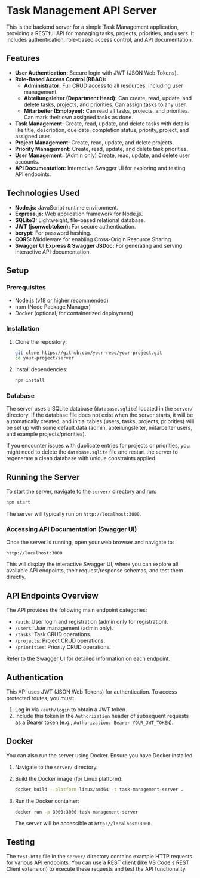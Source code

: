 # Task Management API Server

This is the backend server for a simple Task Management application, providing a RESTful API for managing tasks, projects, priorities, and users. It includes authentication, role-based access control, and API documentation.

## Features

- **User Authentication:** Secure login with JWT (JSON Web Tokens).
- **Role-Based Access Control (RBAC):**
  - **Administrator:** Full CRUD access to all resources, including user management.
  - **Abteilungsleiter (Department Head):** Can create, read, update, and delete tasks, projects, and priorities. Can assign tasks to any user.
  - **Mitarbeiter (Employee):** Can read all tasks, projects, and priorities. Can mark their own assigned tasks as done.
- **Task Management:** Create, read, update, and delete tasks with details like title, description, due date, completion status, priority, project, and assigned user.
- **Project Management:** Create, read, update, and delete projects.
- **Priority Management:** Create, read, update, and delete task priorities.
- **User Management:** (Admin only) Create, read, update, and delete user accounts.
- **API Documentation:** Interactive Swagger UI for exploring and testing API endpoints.

## Technologies Used

- **Node.js:** JavaScript runtime environment.
- **Express.js:** Web application framework for Node.js.
- **SQLite3:** Lightweight, file-based relational database.
- **JWT (jsonwebtoken):** For secure authentication.
- **bcrypt:** For password hashing.
- **CORS:** Middleware for enabling Cross-Origin Resource Sharing.
- **Swagger UI Express & Swagger JSDoc:** For generating and serving interactive API documentation.

## Setup

### Prerequisites

- Node.js (v18 or higher recommended)
- npm (Node Package Manager)
- Docker (optional, for containerized deployment)

### Installation

1. Clone the repository:

    ```bash
    git clone https://github.com/your-repo/your-project.git
    cd your-project/server
    ```

2. Install dependencies:

    ```bash
    npm install
    ```

### Database

The server uses a SQLite database (`database.sqlite`) located in the `server/` directory. If the database file does not exist when the server starts, it will be automatically created, and initial tables (users, tasks, projects, priorities) will be set up with some default data (admin, abteilungsleiter, mitarbeiter users, and example projects/priorities).

If you encounter issues with duplicate entries for projects or priorities, you might need to delete the `database.sqlite` file and restart the server to regenerate a clean database with unique constraints applied.

## Running the Server

To start the server, navigate to the `server/` directory and run:

```bash
npm start
```

The server will typically run on `http://localhost:3000`.

### Accessing API Documentation (Swagger UI)

Once the server is running, open your web browser and navigate to:

`http://localhost:3000`

This will display the interactive Swagger UI, where you can explore all available API endpoints, their request/response schemas, and test them directly.

## API Endpoints Overview

The API provides the following main endpoint categories:

- `/auth`: User login and registration (admin only for registration).
- `/users`: User management (admin only).
- `/tasks`: Task CRUD operations.
- `/projects`: Project CRUD operations.
- `/priorities`: Priority CRUD operations.

Refer to the Swagger UI for detailed information on each endpoint.

## Authentication

This API uses JWT (JSON Web Tokens) for authentication. To access protected routes, you must:

1. Log in via `/auth/login` to obtain a JWT token.
2. Include this token in the `Authorization` header of subsequent requests as a Bearer token (e.g., `Authorization: Bearer YOUR_JWT_TOKEN`).

## Docker

You can also run the server using Docker. Ensure you have Docker installed.

1. Navigate to the `server/` directory.
2. Build the Docker image (for Linux platform):

    ```bash
    docker build --platform linux/amd64 -t task-management-server .
    ```

3. Run the Docker container:

    ```bash
    docker run -p 3000:3000 task-management-server
    ```

    The server will be accessible at `http://localhost:3000`.

## Testing

The `test.http` file in the `server/` directory contains example HTTP requests for various API endpoints. You can use a REST client (like VS Code's REST Client extension) to execute these requests and test the API functionality.
